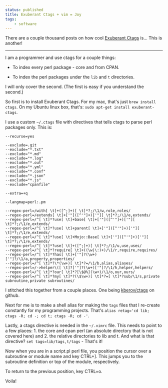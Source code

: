 ```yaml
---
status: published
title: Exuberant Ctags + vim = Joy
tags:
    - software
---
```

There are a couple thousand posts on how cool [Exuberant Ctags](http://ctags.sourceforge.net/) is... This is another!

---
I am a programmer and use ctags for a couple things:

* To index every perl package - core and from CPAN.

* To index the perl packages under the `lib` and `t` directories.

I will only cover the second.  (The first is easy if you understand the second.)

So first is to install Exuberant Ctags.  For my mac, that's just `brew install ctags`.  On my Ubuntu linux box, that's: `sudo apt-get install exuberant-ctags`.

I use a custom `~/.ctags` file with directives that tells ctags to parse perl packages only.  This is:

    --recurse=yes
     
    --exclude=.git
    --exclude="*.txt"
    --exclude="*.md"
    --exclude="*.log"
    --exclude="*.out"
    --exclude="*.yml"
    --exclude="*.conf"
    --exclude="*.json"
    --exclude="*.js"
    --exclude="cpanfile"
     
    --extra=+q
     
    --langmap=perl:.pm
     
    --regex-perl=/with[ \t]+([^;]+)[ \t]*?;/\1/w,role,roles/
    --regex-perl=/extends[ \t]+['"]([^'"]+)['"][ \t]*?;/\1/e,extends/
    --regex-perl=/^[ \t]*?use[ \t]+base[ \t]+['"]([^'"]+)['"][ \t]*?;/\1/e,extends/
    --regex-perl=/^[ \t]*?use[ \t]+parent[ \t]+['"]([^'"]+)['"][ \t]*?;/\1/e,extends/
    --regex-perl=/^[ \t]*?use[ \t]+Mojo::Base[ \t]+['"]([^'"]+)['"][ \t]*?;/\1/e,extends/
    --regex-perl=/^[ \t]*?use[ \t]+([^;]+)[ \t]*?;/\1/u,use,uses/
    --regex-perl=/^[ \t]*?require[ \t]+((\w|\:)+)/\1/r,require,requires/
    --regex-perl=/^[ \t]*?has[ \t]+['"]?(\w+)['"]?/\1/a,property,properties/
    --regex-perl=/^[ \t]*?\*(\w+)[ \t]*?=/\1/b,alias,aliases/
    --regex-perl=/->helper\([ \t]?['"]?(\w+)['"]?/\1/h,helper,helpers/
    --regex-perl=/^[ \t]*?our[ \t]*?[\$@%](\w+)/\1/o,our,ours/
    --regex-perl=/^[ \t]*?my[ \t]*?(\$\w+)[ \t]*?=[ \t]*?sub/\1/s,private subroutine,private subroutines/

I stitched this together from a couple places.  One being [kberov/ctags](https://github.com/kberov/ctags) on github.

Next for me is to make a shell alias for making the `tags` files that I re-create constantly for my programming projects.  That's `alias retag='cd lib; ctags -R; cd -; cd t; ctags -R; cd -'`.

Lastly, a ctags directive is needed in the `~/.vimrc` file.  This needs to point to a few places: 1. the core and cpan perl (an absolute directory that is not covered here) and 2. the relative directories to lib and t.  And what is that directive?  `set tags=lib/tags,t/tags` - That's it!

Now when you are in a script.pl perl file, you position the cursor over a subroutine or module name and key CTRL+].  This jumps you to the subroutine definition or top of the module, respectively.

To return to the previous position, key CTRL+o.

Voila!
